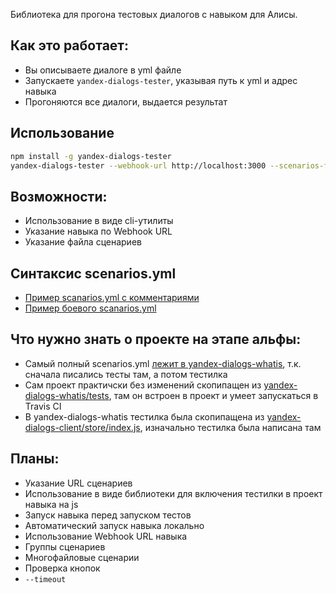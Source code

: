 Библиотека для прогона тестовых диалогов с навыком для Алисы.

## Как это работает:
- Вы описываете диалоге в yml файле
- Запускаете `yandex-dialogs-tester`, указывая путь к yml и адрес навыка
- Прогоняются все диалоги, выдается результат

## Использование
``` bash
npm install -g yandex-dialogs-tester
yandex-dialogs-tester --webhook-url http://localhost:3000 --scenarios-file /path/to/scenarios.yml
```

## Возможности:
- Использование в виде cli-утилиты
- Указание навыка по Webhook URL
- Указание файла сценариев

## Синтаксис scenarios.yml
- [Пример scanarios.yml с комментариями](/scenarios.sample.yml)
- [Пример боевого scanarios.yml](https://github.com/popstas/yandex-dialogs-whatis/blob/master/static/scenarios.yml)

## Что нужно знать о проекте на этапе альфы:
- Самый полный scenarios.yml [лежит в yandex-dialogs-whatis](https://github.com/popstas/yandex-dialogs-whatis/blob/master/static/scenarios.yml), т.к. сначала писались тесты там, а потом тестилка
- Сам проект практичски без изменений скопипащен из [yandex-dialogs-whatis/tests](https://github.com/popstas/yandex-dialogs-whatis/tree/master/tests), там он встроен в проект и умеет запускаться в Travis CI
- В yandex-dialogs-whatis тестилка была скопипащена из [yandex-dialogs-client/store/index.js](https://github.com/popstas/yandex-dialogs-client/blob/3872ea133210c11d710b36506f81477fe6ea11a9/store/index.js#L333), изначально тестилка была написана там

## Планы:
- Указание URL сценариев
- Использование в виде библиотеки для включения тестилки в проект навыка на js
- Запуск навыка перед запуском тестов
- Автоматический запуск навыка локально
- Использование Webhook URL навыка
- Группы сценариев
- Многофайловые сценарии
- Проверка кнопок
- `--timeout`